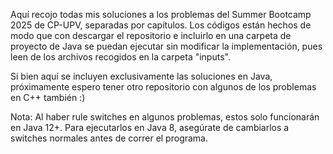 Aquí recojo todas mis soluciones a los problemas del Summer Bootcamp 2025 de CP-UPV, separadas por capítulos.
Los códigos están hechos de modo que con descargar el repositorio e incluirlo en una carpeta de proyecto de Java
se puedan ejecutar sin modificar la implementación, pues leen de los archivos recogidos en la carpeta "inputs".

Si bien aquí se incluyen exclusivamente las soluciones en Java, próximamente espero tener otro repositorio con
algunos de los problemas en C++ también :)

Nota: Al haber rule switches en algunos problemas, estos solo funcionarán en Java 12+. Para ejecutarlos en Java 8,
asegúrate de cambiarlos a switches normales antes de correr el programa.
